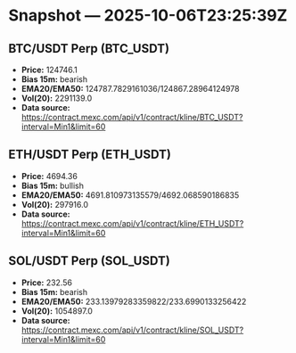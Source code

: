 # Snapshot — 2025-10-06T23:25:39Z

## BTC/USDT Perp (BTC_USDT)
- **Price:** 124746.1
- **Bias 15m:** bearish
- **EMA20/EMA50:** 124787.7829161036/124867.28964124978
- **Vol(20):** 2291139.0
- **Data source:** https://contract.mexc.com/api/v1/contract/kline/BTC_USDT?interval=Min1&limit=60

## ETH/USDT Perp (ETH_USDT)
- **Price:** 4694.36
- **Bias 15m:** bullish
- **EMA20/EMA50:** 4691.810973135579/4692.068590186835
- **Vol(20):** 297916.0
- **Data source:** https://contract.mexc.com/api/v1/contract/kline/ETH_USDT?interval=Min1&limit=60

## SOL/USDT Perp (SOL_USDT)
- **Price:** 232.56
- **Bias 15m:** bearish
- **EMA20/EMA50:** 233.13979283359822/233.6990133256422
- **Vol(20):** 1054897.0
- **Data source:** https://contract.mexc.com/api/v1/contract/kline/SOL_USDT?interval=Min1&limit=60
